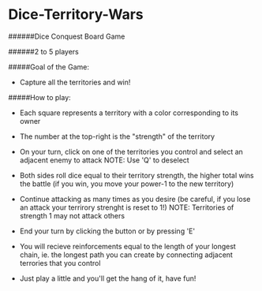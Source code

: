 # Dice-Territory-Wars

######Dice Conquest Board Game


######2 to 5 players

#####Goal of the Game:
- Capture all the territories and win!

#####How to play:
- Each square represents a territory with a color corresponding to its owner
- The number at the top-right is the "strength" of the territory
- On your turn, click on one of the territories you control and select an adjacent enemy to attack
NOTE: Use 'Q' to deselect
- Both sides roll dice equal to their territory strength, the higher total wins the battle (if you win, you move your
  power-1 to the new territory)
- Continue attacking as many times as you desire (be careful, if you lose an attack your terrirory strenght is reset to 1!)
NOTE: Territories of strength 1 may not attack others
- End your turn by clicking the button or by pressing 'E'
- You will recieve reinforcements equal to the length of your longest chain, ie. the longest path you can create
  by connecting adjacent terrories that you control
  
- Just play a little and you'll get the hang of it, have fun!
